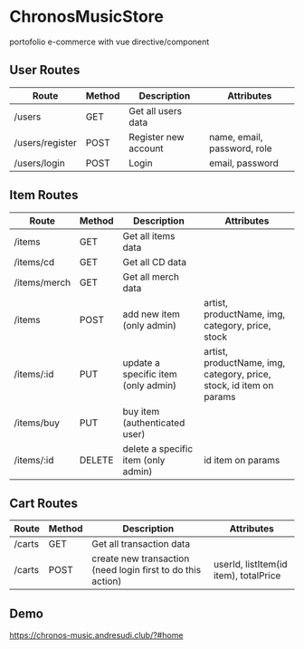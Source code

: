 # ChronosMusicStore

portofolio e-commerce with vue directive/component

## User Routes

| Route           | Method | Description          | Attributes                  |
| --------------- | ------ | -------------------- | --------------------------- |
| /users          | GET    | Get all users data   |                             |
| /users/register | POST   | Register new account | name, email, password, role |
| /users/login    | POST   | Login                | email, password             |

## Item Routes

| Route        | Method | Description                         | Attributes                                                          |
| ------------ | ------ | ----------------------------------- | ------------------------------------------------------------------- |
| /items       | GET    | Get all items data                  |                                                                     |
| /items/cd    | GET    | Get all CD data                     |                                                                     |
| /items/merch | GET    | Get all merch data                  |                                                                     |
| /items       | POST   | add new item (only admin)           | artist, productName, img, category, price, stock                    |
| /items/:id   | PUT    | update a specific item (only admin) | artist, productName, img, category, price, stock, id item on params |
| /items/buy   | PUT    | buy item (authenticated user)       |                                                                     |
| /items/:id   | DELETE | delete a specific item (only admin) | id item on params                                                   |

## Cart Routes

| Route   | Method | Description                                                 | Attributes                            |
| ------- | ------ | ----------------------------------------------------------- | ------------------------------------- |
| /carts  | GET    | Get all transaction data                                    |                                       |
| /carts | POST   | create new transaction (need login first to do this action) | userId, listItem(id item), totalPrice |

## Demo 

https://chronos-music.andresudi.club/?#home

